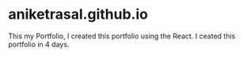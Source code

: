 # aniketrasal.github.io
This my Portfolio, I created this portfolio using the React. I ceated this portfolio in 4 days.
